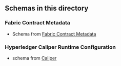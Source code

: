 
## Schemas in this directory

### Fabric Contract Metadata

- Schema from [Fabric Contract Metadata](https://github.com/hyperledger/fabric-contract-api-go/blob/5c0c5f6d5004ae06315f0c3b891e31d9dc4b7745/metadata/schema/schema.json)


### Hyperledger Caliper Runtime Configuration

- schema from [Caliper](https://github.com/hyperledger/caliper/blob/8cef10ccce9d75397152b2d37af2ea40699cd645/pkg/caliper-vscode-extension/artifacts/json-schema/hyperledger-caliper-runtime-configuration.schema.json)
